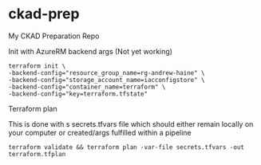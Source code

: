 # ckad-prep
My CKAD Preparation Repo

Init with AzureRM backend args (Not yet working)
```
terraform init \
-backend-config="resource_group_name=rg-andrew-haine" \
-backend-config="storage_account_name=iacconfigstore" \
-backend-config="container_name=terraform" \
-backend-config="key=terraform.tfstate"
```

Terraform plan

This is done with s secrets.tfvars file which should either remain locally on your computer or created/args fulfilled within a pipeline

```
terraform validate && terraform plan -var-file secrets.tfvars -out terraform.tfplan
```
